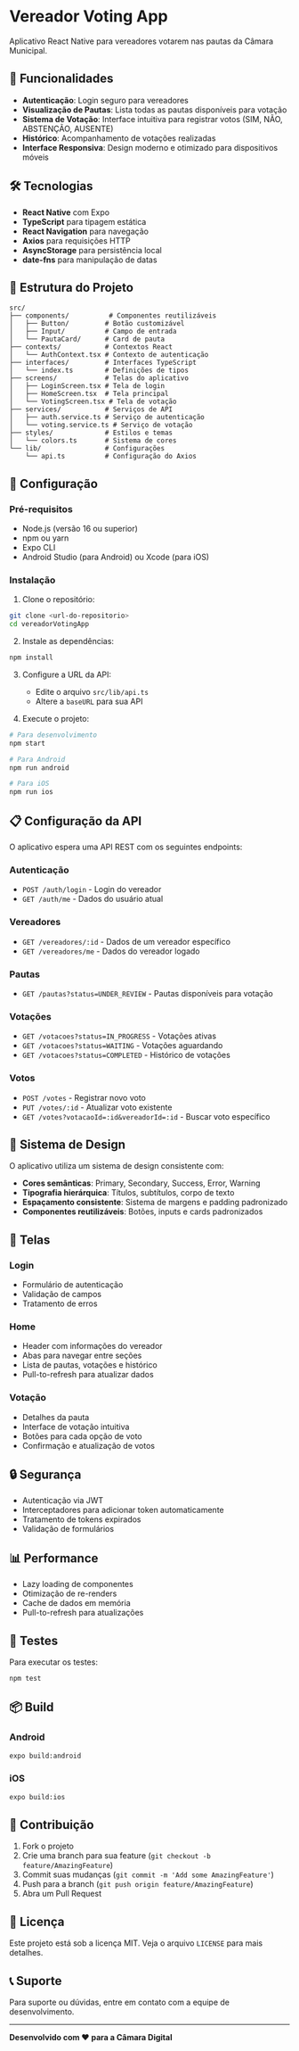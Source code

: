 # Vereador Voting App

Aplicativo React Native para vereadores votarem nas pautas da Câmara Municipal.

## 🚀 Funcionalidades

- **Autenticação**: Login seguro para vereadores
- **Visualização de Pautas**: Lista todas as pautas disponíveis para votação
- **Sistema de Votação**: Interface intuitiva para registrar votos (SIM, NÃO, ABSTENÇÃO, AUSENTE)
- **Histórico**: Acompanhamento de votações realizadas
- **Interface Responsiva**: Design moderno e otimizado para dispositivos móveis

## 🛠️ Tecnologias

- **React Native** com Expo
- **TypeScript** para tipagem estática
- **React Navigation** para navegação
- **Axios** para requisições HTTP
- **AsyncStorage** para persistência local
- **date-fns** para manipulação de datas

## 📱 Estrutura do Projeto

```
src/
├── components/          # Componentes reutilizáveis
│   ├── Button/         # Botão customizável
│   ├── Input/          # Campo de entrada
│   └── PautaCard/      # Card de pauta
├── contexts/           # Contextos React
│   └── AuthContext.tsx # Contexto de autenticação
├── interfaces/         # Interfaces TypeScript
│   └── index.ts        # Definições de tipos
├── screens/            # Telas do aplicativo
│   ├── LoginScreen.tsx # Tela de login
│   ├── HomeScreen.tsx  # Tela principal
│   └── VotingScreen.tsx # Tela de votação
├── services/           # Serviços de API
│   ├── auth.service.ts # Serviço de autenticação
│   └── voting.service.ts # Serviço de votação
├── styles/             # Estilos e temas
│   └── colors.ts       # Sistema de cores
└── lib/                # Configurações
    └── api.ts          # Configuração do Axios
```

## 🔧 Configuração

### Pré-requisitos

- Node.js (versão 16 ou superior)
- npm ou yarn
- Expo CLI
- Android Studio (para Android) ou Xcode (para iOS)

### Instalação

1. Clone o repositório:
```bash
git clone <url-do-repositorio>
cd vereadorVotingApp
```

2. Instale as dependências:
```bash
npm install
```

3. Configure a URL da API:
   - Edite o arquivo `src/lib/api.ts`
   - Altere a `baseURL` para sua API

4. Execute o projeto:
```bash
# Para desenvolvimento
npm start

# Para Android
npm run android

# Para iOS
npm run ios
```

## 📋 Configuração da API

O aplicativo espera uma API REST com os seguintes endpoints:

### Autenticação
- `POST /auth/login` - Login do vereador
- `GET /auth/me` - Dados do usuário atual

### Vereadores
- `GET /vereadores/:id` - Dados de um vereador específico
- `GET /vereadores/me` - Dados do vereador logado

### Pautas
- `GET /pautas?status=UNDER_REVIEW` - Pautas disponíveis para votação

### Votações
- `GET /votacoes?status=IN_PROGRESS` - Votações ativas
- `GET /votacoes?status=WAITING` - Votações aguardando
- `GET /votacoes?status=COMPLETED` - Histórico de votações

### Votos
- `POST /votes` - Registrar novo voto
- `PUT /votes/:id` - Atualizar voto existente
- `GET /votes?votacaoId=:id&vereadorId=:id` - Buscar voto específico

## 🎨 Sistema de Design

O aplicativo utiliza um sistema de design consistente com:

- **Cores semânticas**: Primary, Secondary, Success, Error, Warning
- **Tipografia hierárquica**: Títulos, subtítulos, corpo de texto
- **Espaçamento consistente**: Sistema de margens e padding padronizado
- **Componentes reutilizáveis**: Botões, inputs e cards padronizados

## 📱 Telas

### Login
- Formulário de autenticação
- Validação de campos
- Tratamento de erros

### Home
- Header com informações do vereador
- Abas para navegar entre seções
- Lista de pautas, votações e histórico
- Pull-to-refresh para atualizar dados

### Votação
- Detalhes da pauta
- Interface de votação intuitiva
- Botões para cada opção de voto
- Confirmação e atualização de votos

## 🔒 Segurança

- Autenticação via JWT
- Interceptadores para adicionar token automaticamente
- Tratamento de tokens expirados
- Validação de formulários

## 📊 Performance

- Lazy loading de componentes
- Otimização de re-renders
- Cache de dados em memória
- Pull-to-refresh para atualizações

## 🧪 Testes

Para executar os testes:
```bash
npm test
```

## 📦 Build

### Android
```bash
expo build:android
```

### iOS
```bash
expo build:ios
```

## 🤝 Contribuição

1. Fork o projeto
2. Crie uma branch para sua feature (`git checkout -b feature/AmazingFeature`)
3. Commit suas mudanças (`git commit -m 'Add some AmazingFeature'`)
4. Push para a branch (`git push origin feature/AmazingFeature`)
5. Abra um Pull Request

## 📄 Licença

Este projeto está sob a licença MIT. Veja o arquivo `LICENSE` para mais detalhes.

## 📞 Suporte

Para suporte ou dúvidas, entre em contato com a equipe de desenvolvimento.

---

**Desenvolvido com ❤️ para a Câmara Digital**




